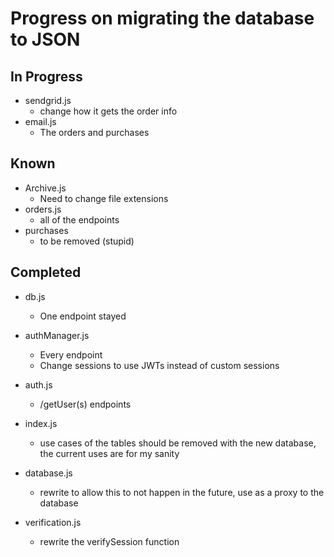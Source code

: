 # Progress on migrating the database to JSON

## In Progress
* sendgrid.js
    * change how it gets the order info
* email.js
    * The orders and purchases

## Known
* Archive.js
    * Need to change file extensions
* orders.js
    * all of the endpoints
* purchases
    * to be removed (stupid)

## Completed
* db.js
    * One endpoint stayed

* authManager.js
    * Every endpoint
    * Change sessions to use JWTs instead of custom sessions
* auth.js
    * /getUser(s) endpoints

* index.js
    * use cases of the tables should be removed with the new database, the current uses are for my sanity
* database.js
    * rewrite to allow this to not happen in the future, use as a proxy to the database
* verification.js
    * rewrite the verifySession function 